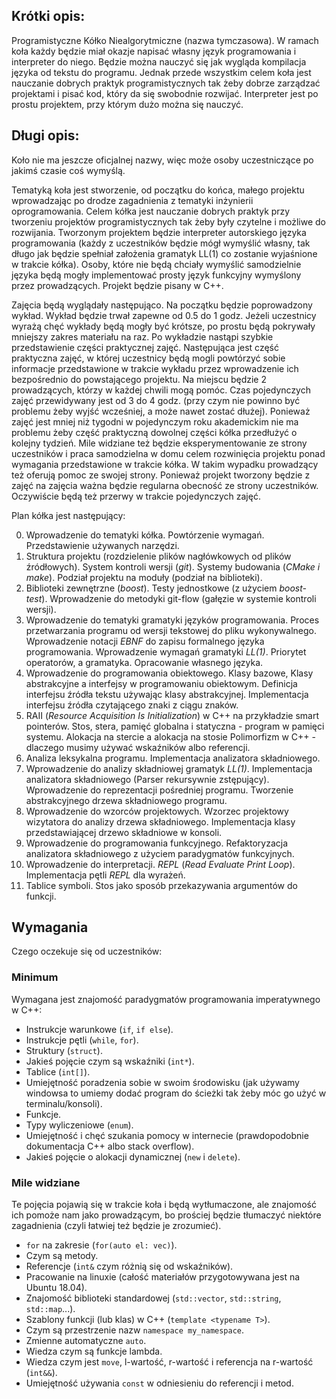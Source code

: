 ## Krótki opis:

Programistyczne Kółko Niealgorytmiczne (nazwa tymczasowa).
W ramach koła każdy będzie miał okazje
napisać własny język programowania i interpreter do niego. Będzie można 
nauczyć się jak wygląda kompilacja języka od tekstu do programu.
Jednak przede wszystkim celem koła jest nauczanie dobrych praktyk
programistycznych tak żeby dobrze zarządzać projektami i pisać
kod, który da się swobodnie rozwijać. Interpreter jest po prostu
projektem, przy którym dużo można się nauczyć.

## Długi opis:

Koło nie ma jeszcze oficjalnej nazwy, więc może osoby uczestniczące po jakimś czasie coś wymyślą.

Tematyką koła jest stworzenie, od początku do końca, małego projektu wprowadzając po drodze
zagadnienia z tematyki inżynierii oprogramowania. Celem kółka jest nauczanie dobrych
praktyk przy tworzeniu projektów programistycznych tak żeby były czytelne i możliwe do rozwijania. 
Tworzonym projektem będzie interpreter autorskiego języka programowania (każdy z uczestników
będzie mógł wymyślić własny, tak długo jak będzie spełniał założenia gramatyk LL(1) co zostanie
wyjaśnione w trakcie kółka). Osoby, które nie będą chciały wymyślić samodzielnie 
języka będą mogły implementować prosty język funkcyjny wymyślony przez prowadzących.
Projekt będzie pisany w C++. 

Zajęcia będą wyglądały następująco. Na początku będzie poprowadzony wykład.
Wykład będzie trwał zapewne od 0.5 do 1 godz. Jeżeli uczestnicy wyrażą chęć
wykłady będą mogły być krótsze, po prostu będą pokrywały mniejszy zakres materiału
na raz. Po wykładzie nastąpi szybkie przedstawienie części praktycznej zajęć.
Następująca jest część praktyczna zajęć, w której uczestnicy będą mogli powtórzyć
sobie informacje przedstawione w trakcie wykładu przez wprowadzenie ich bezpośrednio
do powstającego projektu. Na miejscu będzie 2 prowadzących, którzy w każdej chwili
mogą pomóc. Czas pojedynczych zajęć przewidywany jest od 3 do 4 godz. 
(przy czym nie powinno być problemu żeby wyjść wcześniej, a może nawet zostać dłużej).
Ponieważ zajęć jest mniej niż tygodni w pojedynczym roku akademickim nie ma problemu
żeby część praktyczną dowolnej części kółka przedłużyć o kolejny tydzień.
Mile widziane też będzie eksperymentowanie ze strony uczestników i praca samodzielna 
w domu celem rozwinięcia projektu ponad wymagania przedstawione w trakcie kółka.
W takim wypadku prowadzący też oferują pomoc ze swojej strony.
Ponieważ projekt tworzony będzie z zajęć na zajęcia ważna będzie regularna
obecność ze strony uczestników.
Oczywiście będą też przerwy w trakcie pojedynczych zajęć. 

Plan kółka jest następujący:

0.  Wprowadzenie do tematyki kółka.
    Powtórzenie wymagań. 
    Przedstawienie używanych narzędzi.  
1.  Struktura projektu (rozdzielenie plików nagłówkowych od plików źródłowych). 
    System kontroli wersji (*git*). 
    Systemy budowania (*CMake i make*). 
    Podział projektu na moduły (podział na biblioteki).
2.  Biblioteki zewnętrzne (*boost*).
    Testy jednostkowe (z użyciem *boost-test*).
    Wprowadzenie do metodyki git-flow (gałęzie w systemie kontroli wersji).
3.  Wprowadzenie do tematyki gramatyki języków programowania.
    Proces przetwarzania programu od wersji tekstowej do pliku wykonywalnego.
    Wprowadzenie notacji *EBNF* do zapisu formalnego języka programowania.
    Wprowadzenie wymagań gramatyki *LL(1)*.
    Priorytet operatorów, a gramatyka.
    Opracowanie własnego języka.
4.  Wprowadzenie do programowania obiektowego.
    Klasy bazowe, Klasy abstrakcyjne a interfejsy w programowaniu obiektowym.
    Definicja interfejsu źródła tekstu używając klasy abstrakcyjnej.
    Implementacja interfejsu źródła czytającego znaki z ciągu znaków.
5.  RAII (*Resource Acquisition Is Initialization*) w C++ na przykładzie smart pointerów.
    Stos, stera, pamięć globalna i statyczna - program w pamięci systemu.
    Alokacja na stercie a alokacja na stosie
    Polimorfizm w C++ - dlaczego musimy używać wskaźników albo referencji.
6.  Analiza leksykalna programu.
    Implementacja analizatora składniowego.
7.  Wprowadzenie do analizy składniowej gramatyk *LL(1)*.
    Implementacja analizatora składniowego (Parser rekursywnie zstępujący).
    Wprowadzenie do reprezentacji pośredniej programu.
    Tworzenie abstrakcyjnego drzewa składniowego programu.
8.  Wprowadzenie do wzorców projektowych.
    Wzorzec projektowy wizytatora do analizy drzewa składniowego.
    Implementacja klasy przedstawiającej drzewo składniowe w konsoli.
9.  Wprowadzenie do programowania funkcyjnego.
    Refaktoryzacja analizatora składniowego z użyciem paradygmatów funkcyjnych.
10.  Wprowadzenie do interpretacji.
    *REPL* (*Read Evaluate Print Loop*).
    Implementacja pętli *REPL* dla wyrażeń.
11. Tablice symboli.
    Stos jako sposób przekazywania argumentów do funkcji.

## Wymagania

Czego oczekuje się od uczestników:

### Minimum

Wymagana jest znajomość paradygmatów programowania imperatywnego w C++:

* Instrukcje warunkowe (`if`, `if else`).
* Instrukcje pętli (`while`, `for`).
* Struktury (`struct`).
* Jakieś pojęcie czym są wskaźniki (`int*`).
* Tablice (`int[]`).
* Umiejętność poradzenia sobie w swoim środowisku (jak używamy windowsa to umiemy
dodać program do ścieżki tak żeby móc go użyć w terminalu/konsoli).
* Funkcje.
* Typy wyliczeniowe (`enum`).
* Umiejętność i chęć szukania pomocy w internecie 
(prawdopodobnie dokumentacja C++ albo stack overflow).
* Jakieś pojęcie o alokacji dynamicznej (`new` i `delete`).

### Mile widziane

Te pojęcia pojawią się w trakcie koła i będą wytłumaczone, ale
znajomość ich pomoże nam jako prowadzącym, bo prościej będzie
tłumaczyć niektóre zagadnienia (czyli łatwiej też będzie je
zrozumieć).

* `for` na zakresie (`for(auto el: vec)`).
* Czym są metody.
* Referencje (`int&` czym różnią się od wskaźników).
* Pracowanie na linuxie (całość materiałów przygotowywana jest na Ubuntu 18.04).
* Znajomość biblioteki standardowej (`std::vector`, `std::string`, `std::map`...).
* Szablony funkcji (lub klas) w C++ (`template <typename T>`).
* Czym są przestrzenie nazw `namespace my_namespace`.
* Zmienne automatyczne `auto`.
* Wiedza czym są funkcje lambda.
* Wiedza czym jest `move`, l-wartość, r-wartość i referencja na r-wartość (`int&&`).
* Umiejętność używania `const` w odniesieniu do referencji i metod.
